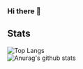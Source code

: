 ### Hi there 👋

## Stats
![Top Langs](https://github-readme-stats.vercel.app/api/top-langs/?username=mrghostlyorb&theme=graywhite&&langs_count=10)
<br>
![Anurag's github stats](https://github-readme-stats.vercel.app/api?username=mrghostlyorb&show_icons=true&theme=graywhite&line_height=20&count_private=true)

<!--
**MrGhostlyOrb/MrGhostlyOrb** is a ✨ _special_ ✨ repository because its `README.md` (this file) appears on your GitHub profile.

Here are some ideas to get you started:

- 🔭 I’m currently working on ...
- 🌱 I’m currently learning ...
- 👯 I’m looking to collaborate on ...
- 🤔 I’m looking for help with ...
- 💬 Ask me about ...
- 📫 How to reach me: ...
- 😄 Pronouns: ...
- ⚡ Fun fact: ...
-->
